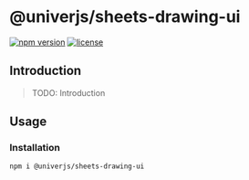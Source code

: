 # @univerjs/sheets-drawing-ui

[![npm version](https://img.shields.io/npm/v/@univerjs/sheets-drawing-ui)](https://npmjs.org/packages/@univerjs/sheets-drawing-ui)
[![license](https://img.shields.io/npm/l/@univerjs/sheets-drawing-ui)](https://img.shields.io/npm/l/@univerjs/sheets-drawing-ui)

## Introduction

> TODO: Introduction

## Usage

### Installation

```shell
npm i @univerjs/sheets-drawing-ui
```
